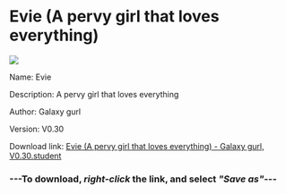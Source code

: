 # Evie (A pervy girl that loves everything)

<img src = "https://raw.githubusercontent.com/Arbiter1223/Daigaku-Gurashi-Custom-Students/master/Students/Files/Evie%20(A%20pervy%20girl%20that%20loves%20everything).png">

Name: Evie

Description: A pervy girl that loves everything

Author: Galaxy gurl

Version: V0.30

Download link: <a href="https://raw.githubusercontent.com/Arbiter1223/Daigaku-Gurashi-Custom-Students/master/Students/Files/Evie%20(A%20pervy%20girl%20that%20loves%20everything)%20-%20Galaxy%20gurl%2C%20V0.30.student">Evie (A pervy girl that loves everything) - Galaxy gurl, V0.30.student</a>

### ---**To download, _right-click_ the link, and select _"Save as"_**---
